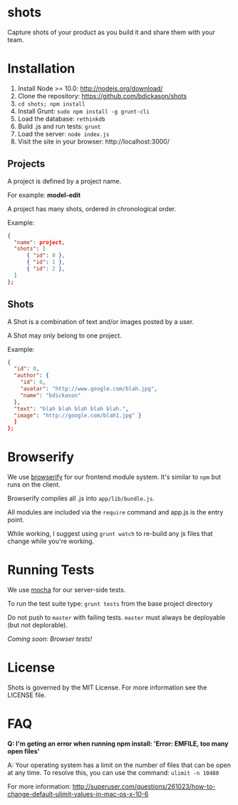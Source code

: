 shots
=====

Capture shots of your product as you build it and share them with your team.

# Installation
1. Install Node >= 10.0: http://nodejs.org/download/
2. Clone the repository: https://github.com/bdickason/shots
3. `cd shots; npm install`
4. Install Grunt: `sudo npm install -g grunt-cli`
5. Load the database: `rethinkdb`
6. Build .js and run tests: `grunt`
7. Load the server: `node index.js`
8. Visit the site in your browser: http://localhost:3000/

## Projects

A project is defined by a project name.

For example: **model-edit**

A project has many shots, ordered in chronological order.

Example:

```json
{
  "name": project,
  "shots": [
      { "id": 0 },
      { "id": 1 },
      { "id": 2 },
  ]
};
```

## Shots

A Shot is a combination of text and/or images posted by a user.

A Shot may only belong to one project.

Example:

```json
{
  "id": 0,
  "author": {
    "id": 6,
    "avatar": "http://www.google.com/blah.jpg",
    "name": "bdickason"
  },
  "text": "blah blah blah blah blah.",
  "image": "http://google.com/blah1.jpg" }
  ]
};
```

# Browserify

We use [browserify](http://browserify.org/) for our frontend module system. It's similar to `npm` but runs on the client.

Browserify compiles all .js into `app/lib/bundle.js`.

All modules are included via the `require` command and app.js is the entry point.

While working, I suggest using `grunt watch` to re-build any js files that change while you're working.


# Running Tests

We use [mocha](http://visionmedia.github.io/mocha/) for our server-side tests.

To run the test suite type:
`grunt tests` from the base project directory

Do not push to `master` with failing tests. `master` must always be deployable (but not deplorable).

*Coming soon: Browser tests!*



# License

Shots is governed by the MIT License. For more information see the LICENSE file.


# FAQ

**Q: I'm geting an error when running npm install: 'Error: EMFILE, too many open files'**

A: Your operating system has a limit on the number of files that can be open at any time. To resolve this, you can use the command: `ulimit -n 10480`

For more information: http://superuser.com/questions/261023/how-to-change-default-ulimit-values-in-mac-os-x-10-6
